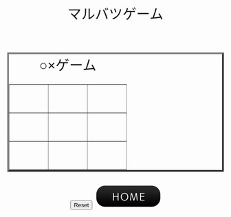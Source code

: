 <center><font face="Arial" size="6">マルバツゲーム<br><br><head>
<style>
.cell{width:50px; height:50px; font-size:30pt;}
</style>
</head>
<script type="text/javascript" language="JavaScript">
var count=0;
function clickA(z)
{
if(z.innerText != ""){
alert("クリックできません");
return;
}
if(count++ %2 == 0){z.innerText = "○";}
else {z.innerText = "×";}

var ret = judge();
if(ret){alert(ret);}
}

function judge()
{
var b0 = document.getElementById("b0").innerText;
var b1 = document.getElementById("b1").innerText;
var b2 = document.getElementById("b2").innerText;
var b3 = document.getElementById("b3").innerText;
var b4 = document.getElementById("b4").innerText;
var b5 = document.getElementById("b5").innerText;
var b6 = document.getElementById("b6").innerText;
var b7 = document.getElementById("b7").innerText;
var b8 = document.getElementById("b8").innerText;

if(b0 == b1 && b1 == b2 && b0 != "" )
{winner = b0;}
else if (b3 == b4 && b4 == b5 && b3 != "" )
{winner = b3;}
else if (b6 == b7 && b7 == b8 && b7 != "" )
{winner = b6;}
else if (b0 == b3 && b3 == b6 && b0 != "" ) 
{winner = b0;}
else if (b1 == b4 && b4 == b7 && b1 != "" )
{winner = b1;}
else if (b2 == b5 && b5 == b8 && b2 != "" )
{winner = b2;}
else if (b0 == b4 && b4 == b8 && b0 != "" )
{winner = b0;}
else if (b2 == b4 && b4 == b6 && b2 != "" )
{winner = b2;}
if (winner) {var str = winner + "の勝ち";}
else if (count == 9) {引き分け;} 
return str ;;
}
</script>
<body>
<table border="4">
<caption>○×ゲーム</caption>
<tr>
<td class="cell" id="b0" onclick="clickA(this);"> </td>
<td class="cell" id="b1" onclick="clickA(this);"> </td>
<td class="cell" id="b2" onclick="clickA(this);"> </td>
</tr>
<tr>
<td class="cell" id="b3" onclick="clickA(this);" ></td>
<td class="cell" id="b4" onclick="clickA(this);"> </td>
<td class="cell" id="b5" onclick="clickA(this);"> </td>
</tr>
<tr>
<td class="cell" id="b6" onclick="clickA(this);"> </td>
<td class="cell" id="b7" onclick="clickA(this);"> </td>
<td class="cell" id="b8" onclick="clickA(this);"> </td>
</tr>
</table>
<input type="reset" onclick="location.reload();">
<script type="module">
  // Import the functions you need from the SDKs you need
  import { initializeApp } from "https://www.gstatic.com/firebasejs/9.6.5/firebase-app.js";
  import { getAnalytics } from "https://www.gstatic.com/firebasejs/9.6.5/firebase-analytics.js";
  // TODO: Add SDKs for Firebase products that you want to use
  // https://firebase.google.com/docs/web/setup#available-libraries

  // Your web app's Firebase configuration
  // For Firebase JS SDK v7.20.0 and later, measurementId is optional
  const firebaseConfig = {
    apiKey: "AIzaSyDdhB3d_OC1gIC6kpJBrs4pDGRWXIoWoEA",
    authDomain: "test-a2b9b.firebaseapp.com",
    projectId: "test-a2b9b",
    storageBucket: "test-a2b9b.appspot.com",
    messagingSenderId: "342542475097",
    appId: "1:342542475097:web:306cfd2c3718bf66217648",
    measurementId: "G-42PTFZF742"
  };

  // Initialize Firebase
  const app = initializeApp(firebaseConfig);
  const analytics = getAnalytics(app);
</script><a href="javascript:history.back()"><img src="btn01-11.png"></a>
